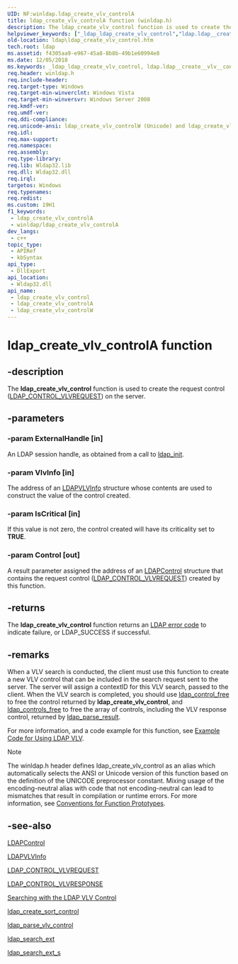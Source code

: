 ```yaml
---
UID: NF:winldap.ldap_create_vlv_controlA
title: ldap_create_vlv_controlA function (winldap.h)
description: The ldap_create_vlv_control function is used to create the request control (LDAP_CONTROL_VLVREQUEST) on the server.
helpviewer_keywords: ["_ldap_ldap_create_vlv_control","ldap.ldap__create__vlv__control","ldap.ldap_create_vlv_control","ldap_create_vlv_control","ldap_create_vlv_control function [LDAP]","ldap_create_vlv_controlA","ldap_create_vlv_controlW","winldap/ldap_create_vlv_control","winldap/ldap_create_vlv_controlA","winldap/ldap_create_vlv_controlW"]
old-location: ldap\ldap_create_vlv_control.htm
tech.root: ldap
ms.assetid: f4305aa9-e967-45a8-8b8b-49b1e60994e8
ms.date: 12/05/2018
ms.keywords: _ldap_ldap_create_vlv_control, ldap.ldap__create__vlv__control, ldap.ldap_create_vlv_control, ldap_create_vlv_control, ldap_create_vlv_control function [LDAP], ldap_create_vlv_controlA, ldap_create_vlv_controlW, winldap/ldap_create_vlv_control, winldap/ldap_create_vlv_controlA, winldap/ldap_create_vlv_controlW
req.header: winldap.h
req.include-header: 
req.target-type: Windows
req.target-min-winverclnt: Windows Vista
req.target-min-winversvr: Windows Server 2008
req.kmdf-ver: 
req.umdf-ver: 
req.ddi-compliance: 
req.unicode-ansi: ldap_create_vlv_controlW (Unicode) and ldap_create_vlv_controlA (ANSI)
req.idl: 
req.max-support: 
req.namespace: 
req.assembly: 
req.type-library: 
req.lib: Wldap32.lib
req.dll: Wldap32.dll
req.irql: 
targetos: Windows
req.typenames: 
req.redist: 
ms.custom: 19H1
f1_keywords:
 - ldap_create_vlv_controlA
 - winldap/ldap_create_vlv_controlA
dev_langs:
 - c++
topic_type:
 - APIRef
 - kbSyntax
api_type:
 - DllExport
api_location:
 - Wldap32.dll
api_name:
 - ldap_create_vlv_control
 - ldap_create_vlv_controlA
 - ldap_create_vlv_controlW
---
```


# ldap_create_vlv_controlA function


## -description

The <b>ldap_create_vlv_control</b> function is used to create the request control (<a href="https://docs.microsoft.com/previous-versions/windows/desktop/ldap/ldap-control-vlvrequest">LDAP_CONTROL_VLVREQUEST</a>) on the server.

## -parameters

### -param ExternalHandle [in]

An LDAP session handle, as obtained from a call to <a href="https://docs.microsoft.com/previous-versions/windows/desktop/api/winldap/nf-winldap-ldap_init">ldap_init</a>.

### -param VlvInfo [in]

The address of an <a href="https://docs.microsoft.com/previous-versions/windows/desktop/api/winldap/ns-winldap-ldapvlvinfo">LDAPVLVInfo</a> structure whose contents are used to construct the value of the control created.

### -param IsCritical [in]

If this value is not zero, the control created will have its criticality set to <b>TRUE</b>.

### -param Control [out]

A result parameter assigned the address of an <a href="https://docs.microsoft.com/previous-versions/windows/desktop/api/winldap/ns-winldap-ldapcontrola">LDAPControl</a> structure that contains the request control (<a href="https://docs.microsoft.com/previous-versions/windows/desktop/ldap/ldap-control-vlvrequest">LDAP_CONTROL_VLVREQUEST</a>) created by this function.

## -returns

The <b>ldap_create_vlv_control</b> function returns an 
<a href="https://docs.microsoft.com/previous-versions/windows/desktop/ldap/return-values">LDAP error code</a> to indicate failure, or LDAP_SUCCESS if successful.

## -remarks

When a VLV search is conducted, the client must use this function to create a new VLV control that can be included in the search request sent to the server. The server will assign a contextID for this VLV search, passed to the client. When the VLV search is completed, you should use <a href="https://docs.microsoft.com/previous-versions/windows/desktop/api/winldap/nf-winldap-ldap_control_free">ldap_control_free</a> to free the control returned by <b>ldap_create_vlv_control</b>, and <a href="https://docs.microsoft.com/previous-versions/windows/desktop/api/winldap/nf-winldap-ldap_controls_free">ldap_controls_free</a> to free the  array of controls, including the VLV response control, returned by <a href="https://docs.microsoft.com/previous-versions/windows/desktop/api/winldap/nf-winldap-ldap_parse_result">ldap_parse_result</a>.

For more information, and  a code example for this function, see 
<a href="https://docs.microsoft.com/previous-versions/windows/desktop/ldap/example-code-for-using-ldap-vlv">Example Code for Using LDAP VLV</a>.





> [!NOTE]
> The winldap.h header defines ldap_create_vlv_control as an alias which automatically selects the ANSI or Unicode version of this function based on the definition of the UNICODE preprocessor constant. Mixing usage of the encoding-neutral alias with code that not encoding-neutral can lead to mismatches that result in compilation or runtime errors. For more information, see [Conventions for Function Prototypes](/windows/win32/intl/conventions-for-function-prototypes).

## -see-also

<a href="https://docs.microsoft.com/previous-versions/windows/desktop/api/winldap/ns-winldap-ldapcontrola">LDAPControl</a>



<a href="https://docs.microsoft.com/previous-versions/windows/desktop/api/winldap/ns-winldap-ldapvlvinfo">LDAPVLVInfo</a>



<a href="https://docs.microsoft.com/previous-versions/windows/desktop/ldap/ldap-control-vlvrequest">LDAP_CONTROL_VLVREQUEST</a>



<a href="https://docs.microsoft.com/previous-versions/windows/desktop/ldap/ldap-control-vlvresponse">LDAP_CONTROL_VLVRESPONSE</a>



<a href="https://docs.microsoft.com/previous-versions/windows/desktop/ldap/searching-with-the-ldap-vlv-control">Searching with the LDAP VLV Control</a>



<a href="https://docs.microsoft.com/previous-versions/windows/desktop/api/winldap/nf-winldap-ldap_create_sort_control">ldap_create_sort_control</a>



<a href="https://docs.microsoft.com/previous-versions/windows/desktop/api/winldap/nf-winldap-ldap_parse_vlv_controla">ldap_parse_vlv_control</a>



<a href="https://docs.microsoft.com/previous-versions/windows/desktop/api/winldap/nf-winldap-ldap_search_ext">ldap_search_ext</a>



<a href="https://docs.microsoft.com/previous-versions/windows/desktop/api/winldap/nf-winldap-ldap_search_ext_s">ldap_search_ext_s</a>

